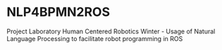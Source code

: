 # NLP4BPMN2ROS
Project Laboratory Human Centered Robotics Winter - Usage of Natural Language Processing to facilitate robot programming in ROS
